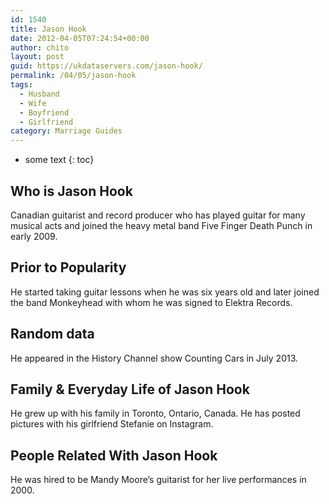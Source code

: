 ```yaml
---
id: 1540
title: Jason Hook
date: 2012-04-05T07:24:54+00:00
author: chito
layout: post
guid: https://ukdataservers.com/jason-hook/
permalink: /04/05/jason-hook
tags:
  - Husband
  - Wife
  - Boyfriend
  - Girlfriend
category: Marriage Guides
---
```


* some text
{: toc}


## Who is  Jason Hook
                  
                  
                  
Canadian guitarist and record producer who has played guitar for many musical acts and joined the heavy metal band Five Finger Death Punch in early 2009.
                  
                
                
                
## Prior to Popularity 
                  
                  
                  
He started taking guitar lessons when he was six years old and later joined the band Monkeyhead with whom he was signed to Elektra Records.
                  
                
                
                
## Random data 
                  
                  
                  
He appeared in the History Channel show Counting Cars in July 2013.
                  
                
                
                
## Family & Everyday Life of Jason Hook
                  
                  
                  
He grew up with his family in Toronto, Ontario, Canada. He has posted pictures with his girlfriend Stefanie on Instagram.
                  
                
                
                
## People Related With  Jason Hook
                  
                  
                  
He was hired to be Mandy Moore&#8217;s guitarist for her live performances in 2000.
                  
                
              
            
          
          
          
    
    
  
